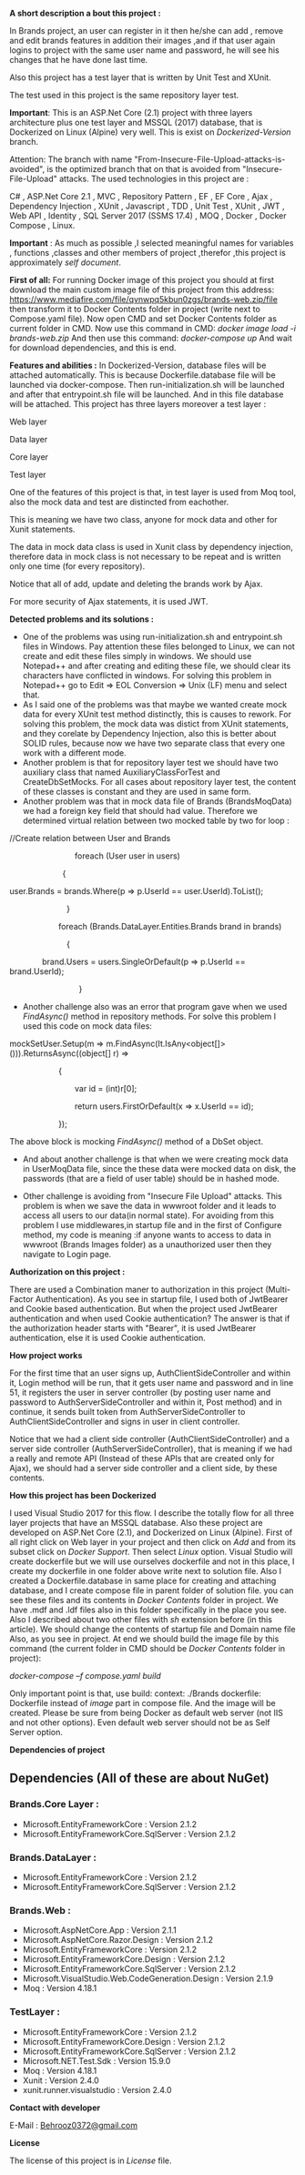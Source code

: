 ﻿**A short description a bout this project :**


In Brands project, an user can register in it then he/she can add , remove and edit brands features in addition their images ,and if that user again logins to project with the same user name and password, he will see his changes that he have done last time.

Also this project has a test layer that is written by Unit Test and XUnit.

The test used in this project is the same repository layer test.

**Important**: This is an ASP.Net Core  (2.1) project with three layers architecture plus one test layer and MSSQL (2017) database, that is Dockerized on Linux (Alpine) very well. This is exist on *Dockerized-Version* branch.

Attention: The branch with name "From-Insecure-File-Upload-attacks-is-avoided",
is the optimized branch that on that is avoided from "Insecure-File-Upload"
attacks.
The used technologies in this project are :

C# , ASP.Net Core 2.1 , MVC , Repository Pattern , EF , EF Core , Ajax , Dependency Injection , XUnit , Javascript , TDD , Unit Test , XUnit , JWT , Web API , Identity , SQL Server 2017 (SSMS 17.4) , MOQ , Docker , Docker Compose , Linux.

**Important** : As much as possible ,I selected meaningful names for variables , functions ,classes and other members of project ,therefor ,this project is approximately *self document*.

**First of all:**
For running Docker image of this project you should at first download the main custom image file of this project from this address:
https://www.mediafire.com/file/qvnwpq5kbun0zgs/brands-web.zip/file
then transform it to Docker Contents folder in project (write next to Compose.yaml file).
Now open CMD and set Docker Contents folder as current folder in CMD.
Now use this command in CMD:
*docker image load -i brands-web.zip*
And then use this command:
*docker-compose up*
And wait for download dependencies, and this is end.


**Features and abilities :**
In Dockerized-Version, database files will be attached automatically.
This is because Dockerfile.database  file will be launched via docker-compose. Then run-initialization.sh will be launched and after that entrypoint.sh file will be launched.
And in this file database will be attached.
This project has three layers moreover a test layer :

Web layer

Data layer

Core layer

Test layer

One of the features of this project is that, in test layer is used from Moq tool, also the mock data and test are distincted from eachother.

This is meaning we have two class, anyone for mock data and other for Xunit statements.

The data in mock data class is used in Xunit class by dependency injection, therefore data in mock class is not necessary to be repeat and is written only one time (for every repository).

Notice that all of add, update and deleting the brands work by Ajax.

For more security of Ajax statements, it is used JWT.

**Detected problems and its solutions :**

- One of the problems was using run-initialization.sh and entrypoint.sh files in Windows. Pay attention these files belonged to Linux, we can not create and edit these files simply in windows. We should use Notepad++ and after creating and editing these file, we should clear its characters have conflicted in windows. For solving this problem in Notepad++ go to 
    Edit => EOL Conversion => Unix (LF)
    menu and select that.
- As I said one of the problems was that maybe we wanted create mock data  for every XUnit test method distinctly, this is causes to rework. For solving this problem, the mock data was distict from XUnit statements, and they corelate by Dependency Injection, also this is better about SOLID rules, because now we have two separate class that every one work with a different mode.	
- Another problem is that for repository layer test we should have two auxiliary class that named AuxiliaryClassForTest and CreateDbSetMocks. For all cases about repository layer test, the content of these classes is constant and they are used in same form.
- Another problem was that in mock data file of Brands (BrandsMoqData) we had a foreign key field that should had value. Therefore we determined virtual relation between two mocked table by two for loop :

//Create relation between User and Brands

`           	 `foreach (User user in users)

`          	  `{

user.Brands = brands.Where(p => p.UserId == user.UserId).ToList();

`              `}


`            `foreach (Brands.DataLayer.Entities.Brands brand in brands)

`              `{

`        `brand.Users = users.SingleOrDefault(p =>   p.UserId == brand.UserId);

`           	  `}

- Another challenge also was an error that program gave when we used *FindAsync()* method in repository methods. For solve this problem I used this code on mock data files:

mockSetUser.Setup(m => m.FindAsync(It.IsAny<object[]>())).ReturnsAsync((object[] r) =>

`            `{

`                `var id = (int)r[0];

`                `return users.FirstOrDefault(x => x.UserId == id);

`            `});

The above block is mocking *FindAsync()* method of a DbSet object.

- And about another challenge is that when we were creating mock data in UserMoqData  file, since the these data were mocked data on disk, the passwords (that are a field of user table) should be in hashed mode.

- Other challenge is avoiding from "Insecure File Upload" attacks.
  This problem is when we save the data in wwwroot folder and it leads to access all
  users to our data(in normal state).
  For avoiding from this problem I use middlewares,in startup file and in the first of Configure method, my code is meaning :if anyone wants to access to data in wwwroot (Brands Images folder) as a unauthorized user then they navigate to Login page.

**Authorization on this project :**

There are used a Combination maner to authorization in this project (Multi-Factor Authentication).
As you see in startup file, I used both of JwtBearer and Cookie based authentication.
But when the project used JwtBearer authentication and when used Cookie authentication?
The answer is that if the authorization header starts with "Bearer", it is used JwtBearer authentication,
else it is used Cookie authentication.

**How project works**

For the first time that an user signs up, AuthClientSideController and within it, Login method will be run, that it gets user name and password and in line 51, it registers the user in server controller (by posting user name and password to AuthServerSideController and within it, Post method) and in continue, it sends built token from AuthServerSideController to AuthClientSideController and signs in user in client controller.

Notice that we had a client side controller (AuthClientSideController) and a server side controller (AuthServerSideController), that is meaning if we had a really and remote API (Instead of these APIs that are created only for Ajax), we should had a server side controller and a client side, by these contents.

**How this project has been Dockerized**

I used Visual Studio 2017 for this flow.
I describe  the totally flow for all three layer projects that have an MSSQL database.
Also these project are developed on ASP.Net Core (2.1), and Dockerized on Linux (Alpine).
First of all right click on Web layer in your project and then click on *Add* and from its subset click on *Docker Support*. Then select *Linux* option.
Visual Studio will create dockerfile but we will use ourselves dockerfile and not in this place, I create my dockerfile in one folder above write next to solution file. Also I created a Dockerfile.database in same place for creating and attaching database, and I create compose file in parent folder of solution file.
you can see these files and its contents in *Docker Contents* folder in project. We have .mdf and .ldf files also in this folder specifically in the place you see.
Also I described about two other files with *sh* extension before (in this article). 
We should change the contents of startup file and Domain name file Also, as you see in project.
At end we should build the image file by this command (the current folder in CMD should be *Docker Contents* folder in project):

*docker-compose –f compose.yaml build*

Only important point is that, use 
    build:
      context: ./Brands
      dockerfile: Dockerfile
instead of *image* part in compose file.
And the image will be created.
Please be sure from being Docker as default web server (not IIS and not other options). Even default web server should not be as Self Server option.


**Dependencies of project**

## Dependencies (All of these are about NuGet)

### Brands.Core Layer :


- Microsoft.EntityFrameworkCore : Version 2.1.2
- Microsoft.EntityFrameworkCore.SqlServer : Version 2.1.2

### Brands.DataLayer :


- Microsoft.EntityFrameworkCore : Version 2.1.2
- Microsoft.EntityFrameworkCore.SqlServer : Version 2.1.2

### Brands.Web :


- Microsoft.AspNetCore.App : Version 2.1.1
- Microsoft.AspNetCore.Razor.Design : Version 2.1.2
- Microsoft.EntityFrameworkCore : Version 2.1.2
- Microsoft.EntityFrameworkCore.Design : Version 2.1.2
- Microsoft.EntityFrameworkCore.SqlServer : Version 2.1.2
- Microsoft.VisualStudio.Web.CodeGeneration.Design : Version 2.1.9
- Moq : Version 4.18.1

### TestLayer :


- Microsoft.EntityFrameworkCore : Version 2.1.2
- Microsoft.EntityFrameworkCore.Design : Version 2.1.2
- Microsoft.EntityFrameworkCore.SqlServer : Version 2.1.2
- Microsoft.NET.Test.Sdk : Version 15.9.0
- Moq : Version 4.18.1
- Xunit : Version 2.4.0
- xunit.runner.visualstudio : Version 2.4.0

**Contact with developer**

E-Mail : <Behrooz0372@gmail.com>

**License**

The license of this project is in *License* file.


